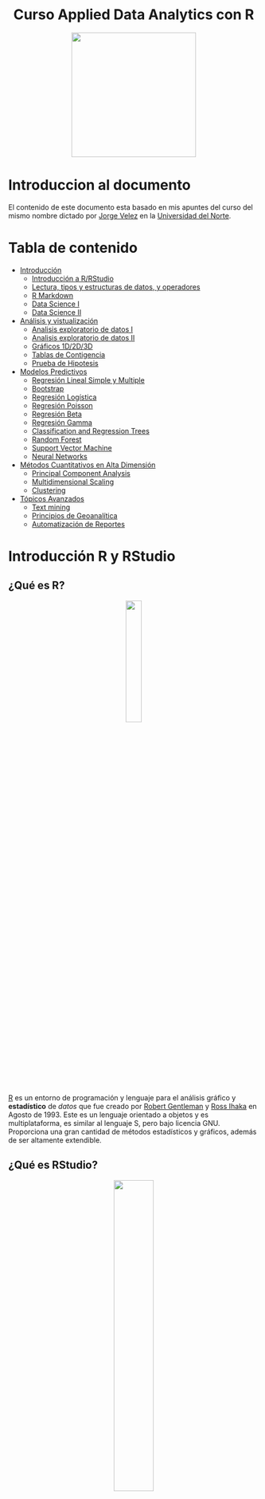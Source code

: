 <div align="center">
  <h1>Curso Applied Data Analytics con R</h1>
</div>
<div align="center"> 
  <img src="readme_img/logoR.png" width="250">
</div>

# Introduccion al documento 
El contenido de este documento esta basado en mis apuntes del curso del mismo nombre dictado por [Jorge Velez](http://jivelez.github.io/) en la [Universidad del Norte](https://www.uninorte.edu.co/).

# Tabla de contenido
  - [Introducción](#Introduccion)
      - [Introducción a R/RStudio](#Introducción-R-y-RStudio)
      - [Lectura, tipos y estructuras de datos, y operadores](#Lectura-tipos-y-estructuras-de-datos-y-operadores)
      - [R Markdown](#R-Markdown)
      - [Data Science I](#Data-Science-I)
      - [Data Science II](#DS2)
  - [Análisis y vistualización](#AnalisisyVis)
      - [Analisis exploratorio de datos I](#AED1)
      - [Analisis exploratorio de datos II](#AED2)
      - [Gráficos 1D/2D/3D](#Graficos)
      - [Tablas de Contigencia](#Tablas-contingencia)
      - [Prueba de Hipotesis](#Prueba-de-Hipoteisis)
  - [Modelos Predictivos](#ModPred)
      - [Regresión Lineal Simple y Multiple](#RLSyM)
      - [Bootstrap](#Bootstrap)
      - [Regresión Logística](#Rlog)
      - [Regresión Poisson](Rpois)
      - [Regresión Beta](#Rbeta)
      - [Regresión Gamma](#Rgam)
      - [Classification and Regression Trees](#CART)
      - [Random Forest](#RF)
      - [Support Vector Machine](#SVM)
      - [Neural Networks](#NN)
  - [Métodos Cuantitativos en Alta Dimensión](#MetCuantAD)
      - [Principal Component Analysis](#PCA)
      - [Multidimensional Scaling](#MDS)
      - [Clustering](#Cluster)
  - [Tópicos Avanzados](#TA)
      - [Text mining](#Textmining)
      - [Principios de Geoanalítica](#Geoanalitica)
      - [Automatización de Reportes](AutReports)

# Introducción R y RStudio
  ## ¿Qué es R?
  <div align= "center">
    <img src="readme_img/R_logo.png" width="25%">
  </div>  

  [R](https://www.youtube.com/watch?v=XcBLEVknqvY) es un entorno de programación y lenguaje para el análisis gráfico y **estadístico** de *datos* que fue creado por [Robert Gentleman](https://en.wikipedia.org/wiki/Robert_Gentleman_(statistician)) y [Ross Ihaka](https://en.wikipedia.org/wiki/Ross_Ihaka) en Agosto de 1993.
  Este es un lenguaje orientado a objetos y es multiplataforma, es similar al lenguaje S, pero bajo licencia GNU. Proporciona una gran cantidad de métodos estadísticos y gráficos, además de ser altamente extendible.
  ## ¿Qué es RStudio?
  <div align= "center">
    <img src="readme_img/RStudio.png" width="40%">
  </div>

  [RStudio](https://www.youtube.com/watch?v=XcBLEVknqvY) es el [entorno de desarrollo integrado (IDE)](https://github.com/calvarezr7/Curso_AppliedDataAnalytics/blob/master/Contenido%20practico%20del%20curso/docs/rstudio-ide.pdf). Este incluye una consola, un editor de sintaxis resaltado y soporta la ejecución directa del codigo, así como herramientas para gráficos, historial de acciones, workspace, etc.

  Análogamente R sería como el motor de un carro, y RStudio sería el "cascarón" y resto de feautres del carro. Sin el motor, el carro no funciona, pero sin el cascaron el motor si puede funcionar.

  ## Paquetes de R    
  Los paquetes o *packages* son una colección de funciones y conjuntos de datos que ayudan a potencializar las funcionalidades de R, cada paquete tiene su documentación. A día de hoy existen más de 17000 paquetes, algunos ejemplos conocidos son: MASS, ggplot2, shiny, caret, entre otros.
  <div align= "center">
    <img src="readme_img/Packages.png" width="40%">
  </div>

  Los paquetes se encuentran en **repositorios** los principales repositorios son: CRAN (Repositorio Oficial), Github y Bioconductor. Los paquetes se descargan, se instalan, se cargan y luego se usan.

  Las instrucciones que escribir son:
  ```{r}
    install.packages('YourPackageName', dependencies = TRUE)
    require(YourPackageName)
    update.packages(ask = FALSE)
    library(YourPackageName)
  ```
  La diferencia entre *require()* y *library()* es que el primero devuelve un mensaje invisible o *ghost value* que entrega True o False si el paquete está instalado o no. Mientras que *library()* sirve para cargar un paquete ya instalado.  

  ## Definición y creación de funciones
  Las funciones son un conjunto de instrucciones organizadas guardadas en un objeto que el intérprete de R puede entender y completar una acción con los argumentos o inputs de dicha función. Se pueden construir funciones propias o usar las que ya están creadas en los diferentes paquetes, algunos ejemplos son:
  ```{r}
  sqrt()
  mean()
  summary()
  rowSums()
  colSums()
  ``` 
  Las funciones siguen la siguiente estructura:
   <div align= "center">
    <img src="readme_img/strfun.png" width="55%">
  </div>

  Ejemplo de creación de una función:
  ```{r}
  ## Cálculo del coeficiente de variación
  CV <- function(x, na.rm = TRUE){
  m <- mean(x, na.rm = na.rm)
  s <- sd(x, na.rm = na.rm)
  s/m
  }
  ```
# Lectura, tipos y estructuras de datos, y operadores 
  ## ¿Como se leen datos en R?
  En R existen funcionalidades para leer casi cualquier tipo de datos, algunas funciones clave son:
  ```{r}
  scan()
  read.table()
  read.csv()
  readLines()
  read.xls() #del paquete gdata
  fread() #del paquete data.table
  ```
  Cada función es ideal para ciertos tipos de formato, *scan()* por lo general se usa para datos no estructurados, *read.table()* puede leer gran parte de datos estructurados. De hecho, *read.csv()* o *read.csv2()* son casos especiales de *read.table()*. **Sugerencia:** Revisar la información de la función para saber que separador (*sep=*) utiliza por defecto.

  Además podemos leer datos desde una URL, de la siguiente manera:
  ```{r}
  ## lectura de datos
  url <- "https://bit.ly/2RmO1OR"
  datos <- read.table(url, header = TRUE)
  ```
  Recordemos que R es un lenguaje orientado a objetos, y es importante conocer la estructura del objeto para saber que funciones podemos aplicarle, esto se puede saber utilizando la siguiente función:
  ```{r}
  str(objeto)
  ```
  ## Tipos de datos 
  En R existen múltiples tipos de datos y los básicos son:
  * character : "a", "srw"
  * numeric : 7, 10.5
  * integer : 3L
  * logical : TRUE, FALSE
  * complex : 1+4i
  
  Para verificar o conocer que tipo de dato es un objeto podemos utilizar las funciones *typeof()* o *class()*
  ```{r}
  typeof(object)
  class(object)
  ```
  ## Estructuras de datos 
  En computer science una estructura de datos es una forma particular de organizar los datos en una computadora para trabajarlos de manera eficiente. En R se manejan diferentes estructuras de datos como: 
   * atomic vectors
   * list
   * matrix
   * data.frame
   * factors  
  
  Ejemplos:
  ```{r}
  ## ejemplo 1
  z <- c("Camilo", "Alvarez", "Rios")
  z
  ## agregar una entrada al inicio
  (z2 <- c('Jesus', z))
  length(z2) #longitud del objeto
  ## una matriz
  (M <- matrix(1:20, ncol = 5, byrow = TRUE))
  ## vectores con valores NA
  x <- c(0.5, NA, 0.7)
  y <- c(TRUE, FALSE, NA)
  ```
  ## Operadores
  * **<**   :  Menor que
  * **<=**  :  Menor o igual que
  * **>**   : Mayor que
  * **>=**  : Mayor o igual que
  * **==**  : Igual a
  * **!==** : Diferente a
  * **!x**  : No X
  * **x|y** : x Ó y
  * **x & y** : x Y y
  * **x%%y**  :  Modulo (ej: 5%%2 es 1 ) 
  * **x%/%**  :  División entera (ej: 5%/%2 es 2)
  
# R Markdown
Uno de los desafíos en la analítca de datos es compartir los resultados en informes de forma eficiente de manera que no se tenga que reconstruir todo el informe cuando ocurra una correción de datos, afortunadamente tenemos un concepto que nos ayuda en estas situaciones llamado **investigación reproducible**. 
<div align= "center">
    <img src="readme_img/ciclodatos.png" width="55%">
  </div>

En R existe un paquete que nos ayuda en este propisto de **Comunicar**, llamado [rmarkdown](https://github.com/calvarezr7/Curso_AppliedDataAnalytics/blob/master/Contenido%20practico%20del%20curso/docs/rmarkdown-spanish.pdf). 

 <div align= "center">
    <img src="readme_img/rmarkdown.png" width="30%">
  </div>

R Markdown soporta diferentes formatos:
 * HTML
 * PDF
 * MS Word
 * Beamer
 * Books
 * Dashbords

También es posible incluir ecuaciones utilizando sintaxis de *LATEX*

Para empezar a crear un archivo de R Markdown (que tiene por extensión ***.Rmd***) se debe seguir la siguiente ruta dentro de RStudio:
  ```
  File > New File > R Markdown...
  ```

# Data Science I
  En los ultimos años se ha vuelto popular la frase de Clive Humby "Data is the new oil" y nos ha hecho caer en cuenta en lo importante que están siendo los datos en la actualidad, y  se hablan mucho de diferentes términos especialmente de *Data Science*. Pero, ¿Que es realmente [Data Science](https://www.youtube.com/watch?v=X3paOmcrTjQ)?. 

  Data Science es un conjunto de disciplinas que te dan las herramientas necesarias para transformar y extraer datos crudos y convertirlos en información util. A esto se le relaciona con el cuarto paradigma de [Jim Gray]("https://en.wikipedia.org/wiki/Jim_Gray_(computer_scientist)") (data-driven).

  ## Flujo de trabajo en D.S.

  El work flow en ciencia de datos consiste básicamente en:
  - Primeramente y probablemente lo más importante es **entender el negocio** para saber en que contexto vamos a trabajar los diferentes modelos y las diferentes variables que influyen.
  - **Descubrir** cuales son los datos que tenemos y cuales son los que no tenemos para buscar una manera de conseguirlos y así armar una base de datos completa que nos permita poco a poco armar el conocimiento. 
  - **Preparar** los datos de forma que se facilite su análisis.
  - **Modelamiento**. Crear modelos estadísticos, que de los muchos tipos que hay se debera definir cual es el ideal de acuerdo a la complejidad del negocio y al riesgo dispuesto a correr.
  - **Validar** que tan bueno es el modelo para predecir datos ya vistos y no vistos, a través de partición de datos.
  -  Calcular ciertas métricas que permitan **evaluar** que el modelo es bueno.
  - **Desarrollo de la solución.** Como se entrega y como es la presentación de la solución (backend y frontend).
  - Un paso transversal a todos los anteriormente mencionados está en ver como se puede hacer **optimización continua** de cada parte del workflow
 
  <div align= "center">
  <a href="http://www.anovaanalytics.com/data-science-consulting/">Imagen resumen</a> 
  </div>
 
  <div align= "center">
    <img src="readme_img/wf.png" width="70%">
  </div>
  
  ## Roles en Data Science
  Como vimos en el workflow son muchas las diferentes funciones que se llevan a cabo en el proceso de ciencia de datos y es por esto que ultimamente no se habla de "*el Data Scientist*" sino de *equipos de Data Science* donde diferentes personas pueden tomar diversos [roles](https://www.mygreatlearning.com/blog/different-data-science-jobs-roles-industry/) según su especialidad. 

  A manera personal, me gusta mucho la explicación y clasificación de los roles en el siguiente [diagrama](https://blog.acamica.com/oportunidades-de-carrera-en-ciencia-de-datos/)
  
  <div align= "center">
    <img src="readme_img/1.jpg" width="100%">
  </div>

  ## Lenguajes
  En Data Science los lenguajes más populares son Python y R pero se puede hacer Data Science con muchos [otros lenguajes](https://in.springboard.com/blog/data-science-programming-languages/)
   <div align= "center">
    <img src="readme_img/languages.png" width="100%">
  </div>

  ## ¿Que NO es Data Science?
  Es bueno aclarar que ciencia de datos NO se trata de:

  - **Machine Learning/ A.I.** : Si bien en el proceso de Data Science se pueden utilizar estas herramientas, es mucho más allá que eso.

  - **Graficar en Excel** : Aunque una parte importante de Data Science es la presentación de la información a través de gráficos (*Data visualization*) el hacer graficos en excel no se puede considerar hacer Data Science.

  - **Salvación de compañías**: Si la compañía no tiene una estructura para decidir y basarse en datos y los datos que tiene son basura lo que se obtendrá al analizar esos datos será basura (*Garbage in, Garbage out*)

  ## Aplicaciones
  
  [Algunas aplicaciones](https://strideitsolutions.co.uk/data-science-services-2/)

  <div align= "center">
    <img src="readme_img/aplicationsds.png" width="100%">
  </div>











